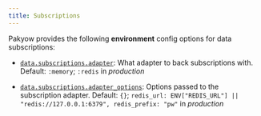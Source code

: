 ```yaml
---
title: Subscriptions
---
```


Pakyow provides the following **environment** config options for data subscriptions:

* <a href="#data.subscriptions.adapter" name="data.subscriptions.adapter">`data.subscriptions.adapter`</a>: What adapter to back subscriptions with.
<span class="default">Default: `:memory`; `:redis` in *production*</span>

* <a href="#data.subscriptions.adapter_options" name="data.subscriptions.adapter_options">`data.subscriptions.adapter_options`</a>: Options passed to the subscription adapter.
<span class="default">Default: `{}`; `redis_url: ENV["REDIS_URL"] || "redis://127.0.0.1:6379", redis_prefix: "pw"` in *production*</span>
